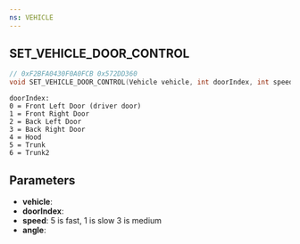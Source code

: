 ```yaml
---
ns: VEHICLE
---
```

## SET_VEHICLE_DOOR_CONTROL

```c
// 0xF2BFA0430F0A0FCB 0x572DD360
void SET_VEHICLE_DOOR_CONTROL(Vehicle vehicle, int doorIndex, int speed, float angle);
```

```
doorIndex:  
0 = Front Left Door (driver door)  
1 = Front Right Door  
2 = Back Left Door  
3 = Back Right Door  
4 = Hood  
5 = Trunk  
6 = Trunk2
```

## Parameters
* **vehicle**: 
* **doorIndex**: 
* **speed**: 5 is fast, 1 is slow 3 is medium
* **angle**: 

